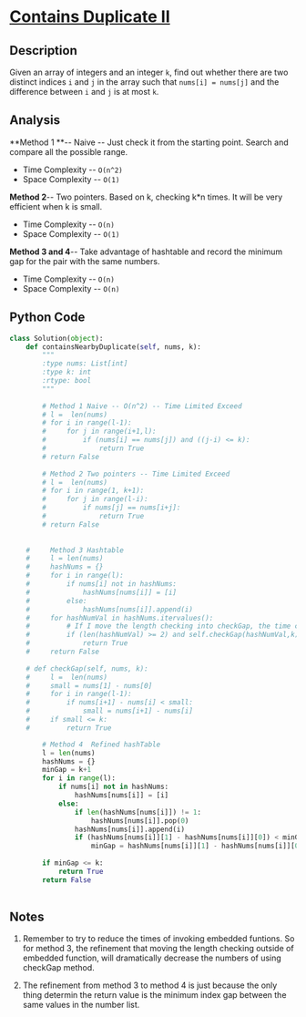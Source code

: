 # [Contains Duplicate II](https://leetcode.com/problems/contains-duplicate-ii/)

## Description
Given an array of integers and an integer `k`, find out whether there are two distinct indices `i` and `j` in the array such that `nums[i] = nums[j]` and the difference between `i` and `j` is at most `k`.

## Analysis
**Method 1 **-- Naive -- Just check it from the starting point. Search and compare all the possible range.
* Time Complexity -- `O(n^2)`
* Space Complexity -- `O(1)`

**Method 2**-- Two pointers. Based on k, checking k*n times. It will be very efficient when k is small.
* Time Complexity -- `O(n)`
* Space Complexity -- `O(1)`

**Method 3 and 4**-- Take advantage of hashtable and record the minimum gap for the pair with the same numbers.
* Time Complexity -- `O(n)`
* Space Complexity -- `O(n)`

## Python Code
~~~Python
class Solution(object):
    def containsNearbyDuplicate(self, nums, k):
        """
        :type nums: List[int]
        :type k: int
        :rtype: bool
        """
        
        # Method 1 Naive -- O(n^2) -- Time Limited Exceed
        # l =  len(nums)
        # for i in range(l-1):
        #     for j in range(i+1,l):
        #         if (nums[i] == nums[j]) and ((j-i) <= k):
        #             return True
        # return False
        
        # Method 2 Two pointers -- Time Limited Exceed
        # l =  len(nums)
        # for i in range(1, k+1):
        #     for j in range(l-i):
        #         if nums[j] == nums[i+j]:
        #             return True
        # return False
        
        
    #     Method 3 Hashtable 
    #     l = len(nums)
    #     hashNums = {}
    #     for i in range(l):
    #         if nums[i] not in hashNums:
    #             hashNums[nums[i]] = [i]
    #         else:
    #             hashNums[nums[i]].append(i)
    #     for hashNumVal in hashNums.itervalues():
    #         # If I move the length checking into checkGap, the time cost will jump from 64ms to 136ms
    #         if (len(hashNumVal) >= 2) and self.checkGap(hashNumVal,k):
    #             return True
    #     return False
    
    # def checkGap(self, nums, k):
    #     l =  len(nums)
    #     small = nums[1] - nums[0]
    #     for i in range(l-1):
    #         if nums[i+1] - nums[i] < small:
    #             small = nums[i+1] - nums[i]
    #     if small <= k:
    #         return True

        # Method 4  Refined hashTable
        l = len(nums)
        hashNums = {}
        minGap = k+1
        for i in range(l):
            if nums[i] not in hashNums:
                hashNums[nums[i]] = [i]
            else:
                if len(hashNums[nums[i]]) != 1:
                    hashNums[nums[i]].pop(0)
                hashNums[nums[i]].append(i)
                if (hashNums[nums[i]][1] - hashNums[nums[i]][0]) < minGap:
                    minGap = hashNums[nums[i]][1] - hashNums[nums[i]][0]
                    
        if minGap <= k:
            return True
        return False
    
~~~
## Notes
1. Remember to try to reduce the times of invoking embedded funtions. So for method 3, the refinement that moving the length checking outside of embedded function, will dramatically decrease the numbers of using checkGap method.

2. The refinement from method 3 to method 4 is just because the only thing determin the return value is the minimum index gap between the same values in the number list.


        
    
            
        
                    
            
            
        
        
        